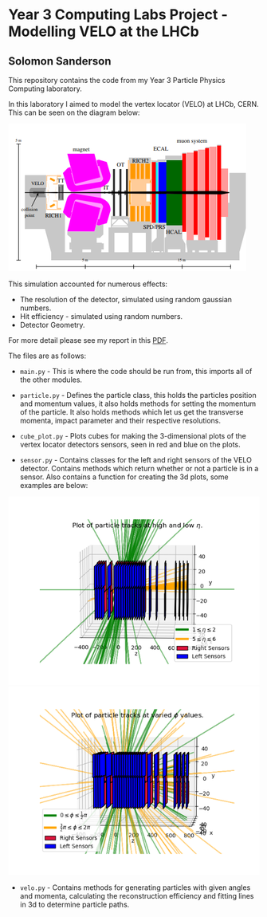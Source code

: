 # Year 3 Computing Labs Project - Modelling VELO at the LHCb
## Solomon Sanderson

This repository contains the code from my Year 3 Particle Physics Computing laboratory. 

In this laboratory I aimed to model the vertex locator (VELO) at LHCb, CERN. This can be seen on the diagram below:

<img src="media\cern detector.png">

This simulation accounted for numerous effects:
* The resolution of the detector, simulated using random gaussian numbers. 
* Hit efficiency - simulated using random numbers.
* Detector Geometry. 

For more detail please see my report in this [PDF](https://drive.google.com/file/d/1sTPed9F4mVLHar0WHeR5y1KZ0L9g6Hjo/view?usp=sharing).

The files are as follows:
* `main.py` - This is where the code should be run from, this imports all of the other modules.

* `particle.py` - Defines the particle class, this holds the particles position and momentum values, it also holds methods for setting the momentum of the particle. It also holds methods which let us get the transverse momenta, impact parameter and their respective resolutions.

* `cube_plot.py` - Plots cubes for making the 3-dimensional plots of the vertex locator detectors sensors, seen in red and blue on the plots. 

* `sensor.py` - Contains classes for the left and right sensors of the VELO detector. Contains methods which return whether or not a particle is in a sensor. Also contains a function for creating the 3d plots, some examples are below: 

<img src="media\tracks_varied_eta.png">
<img src="media\tracks_varied_phi.png">



* `velo.py` - Contains methods for generating particles with given angles and momenta, calculating the reconstruction efficiency and fitting lines in 3d to determine particle paths.